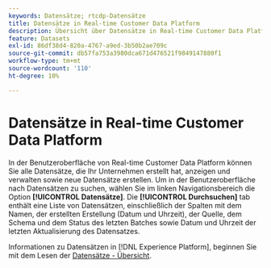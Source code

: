 ```yaml
---
keywords: Datensätze; rtcdp-Datensätze
title: Datensätze in Real-time Customer Data Platform
description: Übersicht über Datensätze in Real-time Customer Data Platform
feature: Datasets
exl-id: 86df38d4-820a-4767-a9ed-3b50b2ae709c
source-git-commit: db57fa753a3980dca671d476521f9849147880f1
workflow-type: tm+mt
source-wordcount: '110'
ht-degree: 10%

---
```


# Datensätze in Real-time Customer Data Platform

In der Benutzeroberfläche von Real-time Customer Data Platform können Sie alle Datensätze, die Ihr Unternehmen erstellt hat, anzeigen und verwalten sowie neue Datensätze erstellen. Um in der Benutzeroberfläche nach Datensätzen zu suchen, wählen Sie im linken Navigationsbereich die Option **[!UICONTROL Datensätze]**. Die **[!UICONTROL Durchsuchen]** tab enthält eine Liste von Datensätzen, einschließlich der Spalten mit dem Namen, der erstellten Erstellung (Datum und Uhrzeit), der Quelle, dem Schema und dem Status des letzten Batches sowie Datum und Uhrzeit der letzten Aktualisierung des Datensatzes.

Informationen zu Datensätzen in [!DNL Experience Platform], beginnen Sie mit dem Lesen der [Datensätze - Übersicht](../../catalog/datasets/overview.md).
